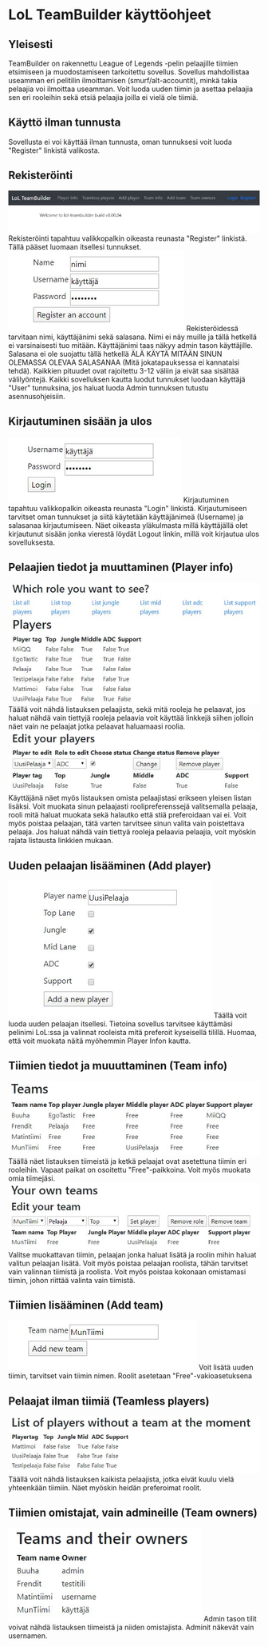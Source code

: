 # LoL TeamBuilder käyttöohjeet

## Yleisesti

TeamBuilder on rakennettu League of Legends -pelin pelaajille tiimien etsimiseen ja muodostamiseen tarkoitettu sovellus. Sovellus mahdollistaa useamman eri pelitilin ilmoittamisen (smurf/alt-accountit), minkä takia pelaajia voi ilmoittaa useamman. 
Voit luoda uuden tiimin ja asettaa pelaajia sen eri rooleihin sekä etsiä pelaajia joilla ei vielä ole tiimiä. 


## Käyttö ilman tunnusta

Sovellusta ei voi käyttää ilman tunnusta, oman tunnuksesi voit luoda "Register" linkistä valikosta. 

## Rekisteröinti
![rekisteröintilinkki](https://raw.githubusercontent.com/EgoTastic/tsoha-lolteam/master/documentation/kuvat/kuva1.JPG?raw=true)
Rekisteröinti tapahtuu valikkopalkin oikeasta reunasta "Register" linkistä. Tällä pääset luomaan itsellesi tunnukset.
![rekisteröinti](https://github.com/EgoTastic/tsoha-lolteam/blob/master/documentation/kuvat/kuva2.JPG?raw=true)
Rekisteröidessä tarvitaan nimi, käyttäjänimi sekä salasana. Nimi ei näy muille ja tällä hetkellä ei varsinaisesti tuo mitään. Käyttäjänimi taas näkyy admin tason käyttäjille. Salasana ei ole suojattu tällä hetkellä ÄLÄ KÄYTÄ MITÄÄN SINUN OLEMASSA OLEVAA SALASANAA (Mitä jokatapauksessa ei kannataisi tehdä).
Kaikkien pituudet ovat rajoitettu 3-12 väliin ja eivät saa sisältää välilyöntejä.
Kaikki sovelluksen kautta luodut tunnukset luodaan käyttäjä "User" tunnuksina, jos haluat luoda Admin tunnuksen tutustu asennusohjeisiin.

## Kirjautuminen sisään ja ulos
![kirjautuminen](https://github.com/EgoTastic/tsoha-lolteam/blob/master/documentation/kuvat/kuva3.JPG?raw=true)
Kirjautuminen tapahtuu valikkopalkin oikeasta reunasta "Login" linkistä. Kirjautumiseen tarvitset oman tunnukset ja siitä käytetään käyttäjänimeä (Username) ja salasanaa kirjautumiseen.
Näet oikeasta yläkulmasta millä käyttäjällä olet kirjautunut sisään jonka vierestä löydät Logout linkin, millä voit kirjautua ulos sovelluksesta.

## Pelaajien tiedot ja muuttaminen (Player info)
![pelaajalistaus](https://github.com/EgoTastic/tsoha-lolteam/blob/master/documentation/kuvat/kuva6.JPG?raw=true)
Täällä voit nähdä listauksen pelaajista, sekä mitä rooleja he pelaavat, jos haluat nähdä vain tiettyjä rooleja pelaavia voit käyttää linkkejä siihen jolloin näet vain ne pelaajat jotka pelaavat haluamaasi roolia. 
![omienmuokkaus](https://github.com/EgoTastic/tsoha-lolteam/blob/master/documentation/kuvat/kuva5.JPG?raw=true)
Käyttäjänä näet myös listauksen omista pelaajistasi erikseen yleisen listan lisäksi.
Voit muokata sinun pelaajasti roolipreferenssejä valitsemalla pelaaja, rooli mitä haluat muokata sekä halautko että stiä preferoidaan vai ei.
Voit myös poistaa pelaajan, tätä varten tarvitsee sinun valita vain poistettava pelaaja.
Jos haluat nähdä vain tiettyä rooleja pelaavia pelaajia, voit myöskin rajata listausta linkkien mukaan.

## Uuden pelaajan lisääminen (Add player)
![pelaajanlisäys](https://github.com/EgoTastic/tsoha-lolteam/blob/master/documentation/kuvat/kuva4.JPG?raw=true)
Täällä voit luoda uuden pelaajan itsellesi. Tietoina sovellus tarvitsee käyttämäsi pelinimi LoL:ssa ja valinnat rooleista mitä preferoit kyseisellä tilillä. Huomaa, että voit muokata näitä myöhemmin Player Infon kautta.

## Tiimien tiedot ja muuuttaminen (Team info)
![tiimilistaus](https://github.com/EgoTastic/tsoha-lolteam/blob/master/documentation/kuvat/kuva10.JPG?raw=true)
Täällä näet listauksen tiimeistä ja ketkä pelaajat ovat asetettuna tiimin eri rooleihin. Vapaat paikat on osoitettu "Free"-paikkoina. Voit myös muokata omia tiimejäsi.
![tiiminmuokkaus](https://github.com/EgoTastic/tsoha-lolteam/blob/master/documentation/kuvat/kuva9.JPG?raw=true)
Valitse muokattavan tiimin, pelaajan jonka haluat lisätä ja roolin mihin haluat valitun pelaajan lisätä. Voit myös poistaa pelaajan roolista, tähän tarvitset vain valinnan tiimistä ja roolista. Voit myös poistaa kokonaan omistamasi tiimin, johon riittää valinta vain tiimistä.

## Tiimien lisääminen (Add team)
![tiiminlisäys](https://github.com/EgoTastic/tsoha-lolteam/blob/master/documentation/kuvat/kuva8.JPG?raw=true)
Voit lisätä uuden tiimin, tarvitset vain tiimin nimen. Roolit asetetaan "Free"-vakioasetuksena

## Pelaajat ilman tiimiä (Teamless players)
![tiimittömät](https://github.com/EgoTastic/tsoha-lolteam/blob/master/documentation/kuvat/kuva7.JPG?raw=true)
Täällä voit nähdä listauksen kaikista pelaajista, jotka eivät kuulu vielä yhteenkään tiimiin. Näet myöskin heidän preferoimat roolit.

## Tiimien omistajat, vain admineille (Team owners)
![tiimienomistajat](https://github.com/EgoTastic/tsoha-lolteam/blob/master/documentation/kuvat/kuva11.JPG?raw=true)
Admin tason tilit voivat nähdä listauksen tiimeistä ja niiden omistajista. Adminit näkevät vain usernamen.
